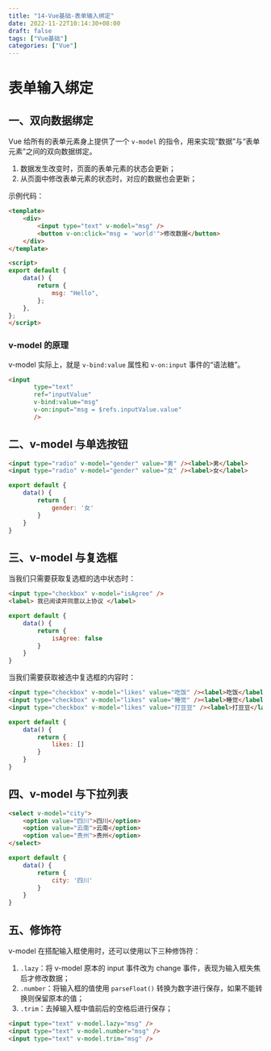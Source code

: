 ```yaml
---
title: "14-Vue基础-表单输入绑定"
date: 2022-11-22T10:14:30+08:00
draft: false
tags: ["Vue基础"]
categories: ["Vue"]
---
```

# 表单输入绑定

## 一、双向数据绑定

Vue 给所有的表单元素身上提供了一个 `v-model` 的指令，用来实现“数据”与“表单元素”之间的双向数据绑定。

1. 数据发生改变时，页面的表单元素的状态会更新；
2. 从页面中修改表单元素的状态时，对应的数据也会更新；

示例代码：

```html
<template>
    <div>
        <input type="text" v-model="msg" />
        <button v-on:click="msg = 'world'">修改数据</button>
    </div>
</template>

<script>
export default {
    data() {
        return {
            msg: "Hello",
        };
    },
};
</script>
```

### v-model 的原理

v-model 实际上，就是 `v-bind:value` 属性和 `v-on:input` 事件的“语法糖”。

```html
<input
       type="text"
       ref="inputValue"
       v-bind:value="msg"
       v-on:input="msg = $refs.inputValue.value"
       />
```

## 二、v-model 与单选按钮

```html
<input type="radio" v-model="gender" value="男" /><label>男</label>
<input type="radio" v-model="gender" value="女" /><label>女</label>
```

```js
export default {
    data() {
        return {
            gender: '女'
        }
    }
}
```

## 三、v-model 与复选框

当我们只需要获取复选框的选中状态时：

```html
<input type="checkbox" v-model="isAgree" />
<label> 我已阅读并同意以上协议 </label>
```

```js
export default {
    data() {
        return {
            isAgree: false
        }
    }
}
```

当我们需要获取被选中复选框的内容时：

```html
<input type="checkbox" v-model="likes" value="吃饭" /><label>吃饭</label>
<input type="checkbox" v-model="likes" value="睡觉" /><label>睡觉</label>
<input type="checkbox" v-model="likes" value="打豆豆" /><label>打豆豆</label>
```

```js
export default {
    data() {
        return {
            likes: []
        }
    }
}
```

## 四、v-model 与下拉列表

```html
<select v-model="city">
    <option value="四川">四川</option>
    <option value="云南">云南</option>
    <option value="贵州">贵州</option>
</select>
```

```js
export default {
    data() {
        return {
            city: '四川'
        }
    }
}
```

## 五、修饰符

v-model 在搭配输入框使用时，还可以使用以下三种修饰符：

1. `.lazy`：将 v-model 原本的 input 事件改为 change 事件，表现为输入框失焦后才修改数据；
2. `.number`：将输入框的值使用 `parseFloat()` 转换为数字进行保存，如果不能转换则保留原本的值；
3. `.trim`：去掉输入框中值前后的空格后进行保存；

```html
<input type="text" v-model.lazy="msg" />
<input type="text" v-model.number="msg" />
<input type="text" v-model.trim="msg" />
```
